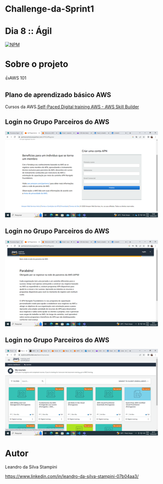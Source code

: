 # Challenge-da-Sprint1
# Dia 8 :: Ágil

[![NPM](https://img.shields.io/npm/l/react)](https://github.com/LeandrodaSilvaStampini/Challenge-da-Sprint-1/blob/main/LICENSE)
# Sobre o projeto
👍AWS 101



## Plano de aprendizado básico AWS

Cursos da AWS.[Self-Paced Digital training AWS - AWS Skill Builder](https://explore.skillbuilder.aws/learn/lp/1543/Cloud%2520Essentials%2520Learning%2520Plan%2520%28Portuguese%29)

## Login no Grupo Parceiros do AWS
![imagem3](https://github.com/LeandrodaSilvaStampini/Challenge-da-Sprint-1/blob/main/imagem9.png)

##  Login no Grupo Parceiros do AWS
![imagem1](https://github.com/LeandrodaSilvaStampini/Challenge-da-Sprint-1/blob/main/imagem6.png)

## Login no Grupo Parceiros do AWS
![imagem2](https://github.com/LeandrodaSilvaStampini/Challenge-da-Sprint-1/blob/main/imagem5.png)


# Autor

Leandro da Silva Stampini

https://www.linkedin.com/in/leandro-da-silva-stampini-07b04aa3/
